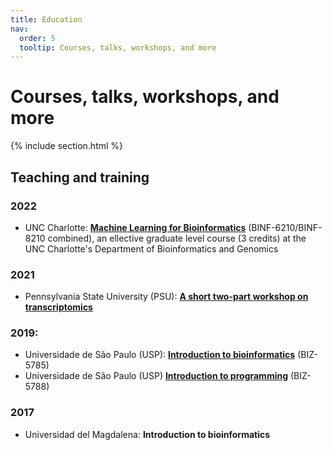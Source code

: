 ```yaml
---
title: Education
nav:
  order: 5
  tooltip: Courses, talks, workshops, and more
---
```


<!--Preamble-->

# <i class="fas fa-chalkboard-teacher"></i>Courses, talks, workshops, and more

<!--Courses-->

{% include section.html %}

## <i class="fas fa-school"></i>Teaching and training

### 2022
- UNC Charlotte: [**Machine Learning for Bioinformatics**](https://gitlab.com/phyloinformatics/malebi22) (BINF-6210/BINF-8210 combined), an ellective graduate level course (3 credits) at the UNC Charlotte's Department of Bioinformatics and Genomics

### 2021
- Pennsylvania State University (PSU): [**A short two-part workshop on transcriptomics**](https://denisjacobmachado.wixsite.com/psu21)

### 2019:
- Universidade de São Paulo (USP): [**Introduction to bioinformatics**](https://denisjacobmachado.wixsite.com/1ntr02b101nf0) (BIZ-5785)
- Universidade de São Paulo (USP) [**Introduction to programming**](https://denisjacobmachado.wixsite.com/biz5788) (BIZ-5788)

### 2017
- Universidad del Magdalena: **Introduction to bioinformatics**
